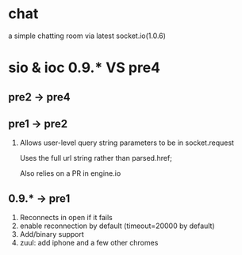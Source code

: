 chat
====

a simple chatting room via latest socket.io(1.0.6)

sio & ioc 0.9.* VS pre4
====
## pre2 -> pre4

## pre1 -> pre2
1.    
    Allows user-level query string parameters to be in socket.request
    
    Uses the full url string rather than parsed.href;
    
    Also relies on a PR in engine.io

## 0.9.* -> pre1
1. Reconnects in open if it fails
2. enable reconnection by default (timeout=20000 by default) 
3. Add/binary support
4. zuul: add iphone and a few other chromes
